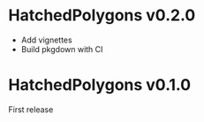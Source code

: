 # HatchedPolygons v0.2.0

- Add vignettes
- Build pkgdown with CI

# HatchedPolygons v0.1.0
First release
